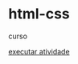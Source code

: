# html-css
 curso

<a href="https://carlamayanna.github.io/html-css/exercios/exe001">executar atividade</a>